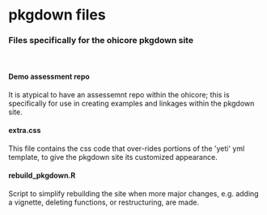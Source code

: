 pkgdown files
==========

### Files specifically for the ohicore pkgdown site

<br>


#### Demo assessment repo

It is atypical to have an assessemnt repo within the ohicore; this is specifically for use in creating examples and linkages within the pkgdown site.

#### extra.css

This file contains the css code that over-rides portions of the 'yeti' yml template, to give the pkgdown site its customized appearance.

#### rebuild_pkgdown.R

Script to simplify rebuilding the site when more major changes, e.g. adding a vignette, deleting functions, or restructuring, are made.